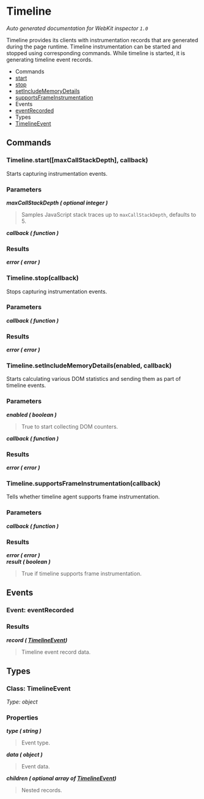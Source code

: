 # Timeline

_Auto generated documentation for WebKit inspector `1.0`_

Timeline provides its clients with instrumentation records that are generated during the page runtime. Timeline instrumentation can be started and stopped using corresponding commands. While timeline is started, it is generating timeline event records.


* Commands
 * [start](#timelinestartmaxcallstackdepth-callback)
 * [stop](#timelinestopcallback)
 * [setIncludeMemoryDetails](#timelinesetincludememorydetailsenabled-callback)
 * [supportsFrameInstrumentation](#timelinesupportsframeinstrumentationcallback)
* Events
 * [eventRecorded](#event-eventrecorded)
* Types
 * [TimelineEvent](#class-timelineevent)


## Commands

### Timeline.start([maxCallStackDepth], callback)

Starts capturing instrumentation events.

### Parameters

_**maxCallStackDepth ( optional integer )**_<br>
> Samples JavaScript stack traces up to <code>maxCallStackDepth</code>, defaults to 5.

_**callback ( function )**_<br>

### Results

_**error ( error )**_<br>


### Timeline.stop(callback)

Stops capturing instrumentation events.

### Parameters

_**callback ( function )**_<br>

### Results

_**error ( error )**_<br>


### Timeline.setIncludeMemoryDetails(enabled, callback)

Starts calculating various DOM statistics and sending them as part of timeline events.

### Parameters

_**enabled ( boolean )**_<br>
> True to start collecting DOM counters.

_**callback ( function )**_<br>

### Results

_**error ( error )**_<br>


### Timeline.supportsFrameInstrumentation(callback)

Tells whether timeline agent supports frame instrumentation.

### Parameters

_**callback ( function )**_<br>

### Results

_**error ( error )**_<br>
_**result ( boolean )**_<br>
> True if timeline supports frame instrumentation.



## Events

### Event: eventRecorded

### Results

_**record ( [TimelineEvent](#class-timelineevent))**_<br>
> Timeline event record data.



## Types

### Class: TimelineEvent

_Type: object_

### Properties

_**type ( string )**_<br>
> Event type.

_**data ( object )**_<br>
> Event data.

_**children ( optional array of [TimelineEvent](#class-timelineevent))**_<br>
> Nested records.





